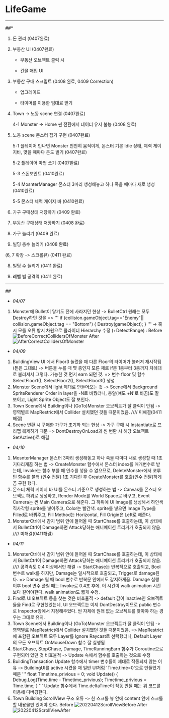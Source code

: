 # LifeGame
***
##*<Tasks to do>
1. 돈 관리 (0407완료)

2. 부동산 UI (0407완료)

	- 부동산 오브젝트 클릭 시

	- 건물 매입 UI

3. 부동산 구매 스크립트 (0408 완료, 0409 Correction)

	- 업그레이드

	- 타이머를 이용한 임대료 받기

4. Town -> 노동 scene 연결 (0407완료)

	4-1 Monster -> Home 씬 전환에서 데이터 유지 불능 (0408 완료)

5. 노동 scene 몬스터 잡기 구현 (0407완료)

	5-1 플레이어 만나면 Monster 천천히 움직이게, 몬스터 기본 Idle 상태, 체력 게이지바, 맞을 때마다 돈도 벌기 (0407완료)

	5-2 플레이어 마법 쏘기 (0407완료)

	5-3 스폰포인트 (0410완료)

	5-4 MosnterManager 몬스터 3마리 생성해놓고 하나 죽을 때마다 새로 생성 (0410완료)

	5-5 몬스터 체력 게이지 바 (0410완료)

1. 가구 구매상태 저장하기 (0409 완료)

2. 부동산 구매상태 저장하기 (0408 완료)

6. 가구 늘리기 (0409 완료)

7. 빌딩 층수 늘리기 (0408 완료)

(6, 7 확장 -> 스크롤뷰) (0411 완료)

8. 빌딩 수 늘리기 (0411 완료)

9. 레벨 별 공격력 (0411 완료)

***
##<Issues and Corrections>

* *04/07*
1. Monster에 Bullet이 닿기도 전에 사라지던 현상
 -> BulletCtrl 원래는 모두 Destroy하던 것을 =>
'''
if (collision.gameObject.tag=="Enemy"|| collision.gameObject.tag == "Bottom")
        {
            Destroy(gameObject);
        }
'''
 -> 혹시 모를 오류 방지 차원으로 콜라이더 Hierarchy 수정 (+DetectRange) :
Before
![BeforeCorrectCollidersOfMonster](https://user-images.githubusercontent.com/60171052/162777652-01dd1e65-a911-4def-b733-3b249b2b6a3a.png)
After
![AfterCorrectCollidersOfMonster](https://user-images.githubusercontent.com/60171052/162777644-2eba138e-70b8-41e6-a0a3-2476b444d33c.png)

* *04/09*
1. BuildingView UI 에서 Floor3 눌렀을 때 다른 Floor의 타이머가 불러져 재시작됨 (돈은 그대로)
 -> 버튼을 누를 때 몇 층인지 모른 채로 if문 1층부터 3층까지 차례대로 불러져서 그렇다. 가능한 것 먼저 earn 되던 것. =>
 변수 floor 및 함수 SelectFloor1(), SelectFloor2(), SelectFloor3() 생성
2. Monster Scene에서 light 제대로 안들어오는 것
 -> Scene에서 Background SpriteRenderer Order in layer을 -N로 바꿨더니, 총알(얘도 +N'로 바꿈)도 잘 보이고, Light Sprite Object도 잘 보인다.
3. Town Scene에서 Building이나 (GoTo)Monster 오브젝트가 잘 클릭이 안됨
 -> 영역별로 MapRestrict에서 Collider 설치했던 것들 때문이었음. //// 미해결(0411해결)
4. Scene 변환 시 구매한 가구가 초기화 되는 현상
 -> 가구 구매 시 Instantiate로 프리펩 복제하기 때문 => DontDestroyOnLoad과 씬 변환 시 해당 오브젝트 SetActive()로 해결

* *04/10*
1. MosnterManager 몬스터 3마리 생성해놓고 하나 죽을 때마다 새로 생성할 때 1초 기다리게끔 하는 법
 -> CreateMonster 함수에서 몬스터 index를 매개변수로 받는데, Invoke는 함수 부를 때 인수를 넣을 수 없으므로, DeleteMonster에서
 코루틴 함수를 불러 (인수 전달) 1초 기다린 후 CreateMonster를 호출(인수 전달)하게끔 구현 했다.
2. 몬스터 체력 게이지 바 UI를 몬스터 기준으로 생성하는 법
 -> Canvas를 몬스터 오브젝트 하위로 생성하고, Render Mode를 World Space로 바꾸고, Event Camera는 씬 Main Camera으로 해준다.
 그 하위에 UI Image를 생성해서 하얀색 직사각형 sprite를 넣어주고, Color는 빨간색.
 sprite를 넣으면 Image Type을 Filled로 바꿔주고, Fill Method는 Horizontal, Fill Origin은 Left로 해준다.
3. MonsterCtrl에서 감지 범위 안에 들어올 때 StartChase를 호출하는데, 이 상태에서 BulletCtrl이 Damage하면 Attack당하는 애니메이션 트리거가 호출되지 않음. //// 미해결(0411해결)

* *04/11*
1. MonsterCtrl에서 감지 범위 안에 들어올 때 StartChase를 호출하는데, 이 상태에서 BulletCtrl이 Damage하면 Attack당하는 애니메이션 트리거가 호출되지 않음. //// 공격속도 0.4 이상에서만 해결
 -> StartChase는 반복적으로 호출되고, Bool 변수로 walk를 하지만, Damage는 일시적으로 호출되고, Trigger로 damage된다.
 => Damage 될 때 bool 변수로 반복문 안에서도 감지하게끔. Damage 실행 이후 bool 변수 풀릴 때는 Invoke로 0.4초 후에. 이 시간이 walk animation 시간보다 길어야한다. walk animation도 짧게 수정.
2. Find로 UI오브젝트 등을 찾는 것은 비효율적
 -> default 값이 inactive인 오브젝트들을 Find로 구현했었는데, UI 오브젝트는 이제 DontDestroy이므로 public 변수로 Inspector창에서 지정해주었다. 씬 자체에 원래 없는 오브젝트를 찾아야 하는 경우는 그대로 유지.
3. Town Scene에서 Building이나 (GoTo)Monster 오브젝트가 잘 클릭이 안됨
 -> 영역별로 MapRestrict에서 Collider 설치했던 것들 때문이었음.
 => MapRestrict에 포함된 오브젝트 모두 Layer를 Ignore Raycast로 선택했더니, Default Layer의 모든 오브젝트 OnMouseDown 함수 잘 실행됨
4. StartChase, StopChase, Damage, TimeRunningEarn 함수가 Coroutine으로 구현되어 있던 것 비효율적
 -> Update 속에서 함수를 호출하는 것으로 수정
5. BuildingTransaction Update 함수에서 timer 변수들이 제대로 작동되지 않는 이유
 -> BuildingUI를 active 시켰을 때 일반 UI처럼 'Time.time=0'으로 만들었기 때문
'''
float Timetime_privious = 0;
void Update() {
        Debug.Log(Time.time - Timetime_privious);
        Timetime_privious = Time.time;
}
'''
Update 함수에서 Time.deltaTime이 작동 안될 때는 위 코드를 이용해 디버깅한다.
6. Town Building ScrollView 구조 오류
 -> 한 스크롤 뷰 안에 content 안에 스크롤할 내용물만 있어야 한다.
Before
![20220412ScrollViewBefore](https://user-images.githubusercontent.com/60171052/162777641-211eded0-156b-4d61-b682-33e4c2398aad.png)
After
![20220412ScrollViewAfter](https://user-images.githubusercontent.com/60171052/162777630-85c016ca-15ad-4e49-ae22-3dc8dd71aac0.png)